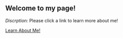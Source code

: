 ## Welcome to my page!

*Discrption:* Please click a link to learn more about me!

[Learn About Me!](AboutMe.md)
